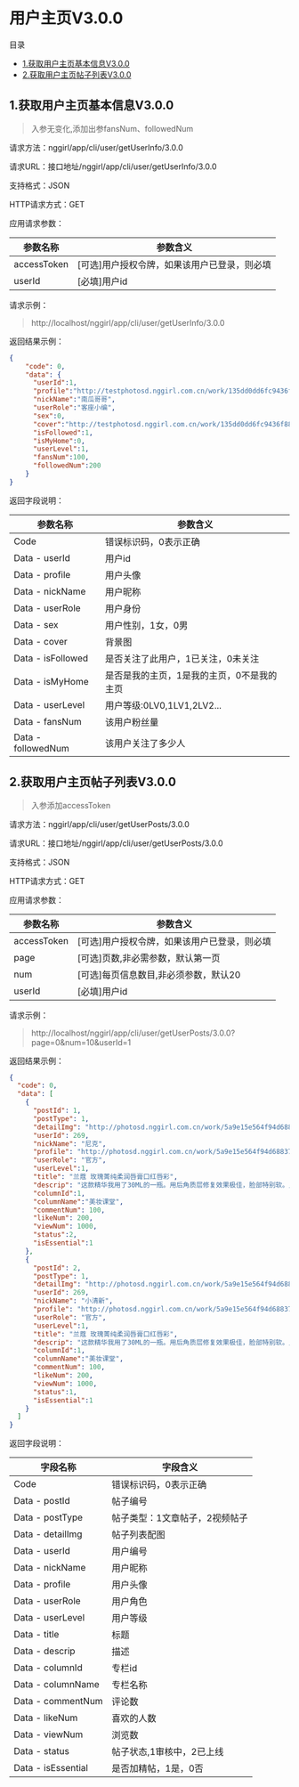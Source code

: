 <h1>用户主页V3.0.0</h1>

目录

* [1.获取用户主页基本信息V3.0.0](#1)
* [2.获取用户主页帖子列表V3.0.0](#2)


<h2 id="1">1.获取用户主页基本信息V3.0.0</h2>

>入参无变化,添加出参fansNum、followedNum

请求方法：nggirl/app/cli/user/getUserInfo/3.0.0

请求URL：接口地址/nggirl/app/cli/user/getUserInfo/3.0.0

支持格式：JSON

HTTP请求方式：GET

应用请求参数：

|参数名称	|参数含义
|---|---|
|accessToken	|[可选]用户授权令牌，如果该用户已登录，则必填
|userId	|[必填]用户id

请求示例：

> http://localhost/nggirl/app/cli/user/getUserInfo/3.0.0

返回结果示例：

```json
{
    "code": 0,
    "data": {
      "userId":1,
      "profile":"http://testphotosd.nggirl.com.cn/work/135dd0dd6fc9436f8834a73ae31e8e2b.jpg",
      "nickName":"南瓜哥哥",
      "userRole":"客座小编",
      "sex":0,
      "cover":"http://testphotosd.nggirl.com.cn/work/135dd0dd6fc9436f8834a73ae31e8e2b.jpg",
      "isFollowed":1,
      "isMyHome":0,
      "userLevel":1,
      "fansNum":100,
      "followedNum":200
    }
}
```

返回字段说明：

|参数名称|参数含义|
|---|---|
|Code|错误标识码，0表示正确|
|Data - userId|用户id|
|Data - profile|用户头像|
|Data - nickName|用户昵称|
|Data - userRole|用户身份|
|Data - sex|用户性别，1女，0男|
|Data - cover|背景图|
|Data - isFollowed|是否关注了此用户，1已关注，0未关注|
|Data - isMyHome|是否是我的主页，1是我的主页，0不是我的主页|
|Data - userLevel|用户等级:0LV0,1LV1,2LV2...|
|Data - fansNum|该用户粉丝量|
|Data - followedNum|该用户关注了多少人|


<h2 id="2">2.获取用户主页帖子列表V3.0.0</h2>

>入参添加accessToken

请求方法：nggirl/app/cli/user/getUserPosts/3.0.0

请求URL：接口地址/nggirl/app/cli/user/getUserPosts/3.0.0

支持格式：JSON

HTTP请求方式：GET

应用请求参数：

|参数名称	|参数含义
|---|---
|accessToken	|[可选]用户授权令牌，如果该用户已登录，则必填
|page	|[可选]页数,非必需参数，默认第一页
|num	|[可选]每页信息数目,非必须参数，默认20
|userId	|[必填]用户id


请求示例：

> http://localhost/nggirl/app/cli/user/getUserPosts/3.0.0?page=0&num=10&userId=1

返回结果示例：

```json
{
  "code": 0,
  "data": [
    {
      "postId": 1,
      "postType": 1,
      "detailImg": "http://photosd.nggirl.com.cn/work/5a9e15e564f94d688370c8ee1af4913d.jpg",
      "userId": 269,
      "nickName": "尼克",
      "profile": "http://photosd.nggirl.com.cn/work/5a9e15e564f94d688370c8ee1af4913d.jpg",
      "userRole": "官方",
      "userLevel":1,
      "title": "兰蔻 玫瑰菁纯柔润唇膏口红唇彩",
      "descrip": "这款精华我用了30ML的一瓶。用后角质层修复效果极佳，脸部特别软。兑在乳液、精华、面膜、粉底都可以。完全百搭百搭百搭！重点是完全不油腻！抗过敏效",
      "columnId":1,
      "columnName":"美妆课堂",
      "commentNum": 100,
      "likeNum": 200,
      "viewNum": 1000,
      "status":2,
      "isEssential":1
    },
    {
      "postId": 2,
      "postType": 1,
      "detailImg": "http://photosd.nggirl.com.cn/work/5a9e15e564f94d688370c8ee1af4913d.jpg",
      "userId": 269,
      "nickName": "小清新",
      "profile": "http://photosd.nggirl.com.cn/work/5a9e15e564f94d688370c8ee1af4913d.jpg",
      "userRole": "官方",
      "userLevel":1,
      "title": "兰蔻 玫瑰菁纯柔润唇膏口红唇彩",
      "descrip": "这款精华我用了30ML的一瓶。用后角质层修复效果极佳，脸部特别软。兑在乳液、精华、面膜、粉底都可以。完全百搭百搭百搭！重点是完全不油腻！抗过敏效",
      "columnId":1,
      "columnName":"美妆课堂",
      "commentNum": 100,
      "likeNum": 200,
      "viewNum": 1000,
      "status":1,
      "isEssential":1
    }
  ]
}
```

返回字段说明：

|字段名称|字段含义|
|---|---|
|Code|错误标识码，0表示正确|
|Data - postId|帖子编号|
|Data - postType|帖子类型：1文章帖子，2视频帖子|
|Data - detailImg|帖子列表配图|
|Data - userId|用户编号|
|Data - nickName|用户昵称|
|Data - profile|用户头像|
|Data - userRole|用户角色|
|Data - userLevel|用户等级|
|Data - title|标题|
|Data - descrip|描述|
|Data - columnId|专栏id|
|Data - columnName|专栏名称|
|Data - commentNum|评论数|
|Data - likeNum|喜欢的人数|
|Data - viewNum|浏览数|
|Data - status|帖子状态,1审核中，2已上线|
|Data - isEssential|是否加精帖，1是，0否
